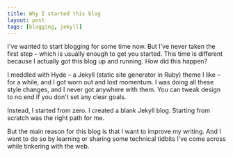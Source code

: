 ```yaml
---
title: Why I started this blog
layout: post
tags: [blogging, jekyll]
---
```

I've wanted to start blogging for some time now. But I've never taken the first step – which is usually enough to get you started. This time is different because I actually got this blog up and running. How did this happen?

I meddled with Hyde – a Jekyll (static site generator in Ruby) theme I like – for a while, and I got worn out and lost momentum. I was doing all these style changes, and I never got anywhere with them. You can tweak design to no end if you don't set any clear goals.

Instead, I started from zero. I created a blank Jekyll blog. Starting from scratch was the right path for me.

But the main reason for this blog is that I want to improve my writing. And I want to do so by learning or sharing some technical tidbits I've come across while tinkering with the web.
